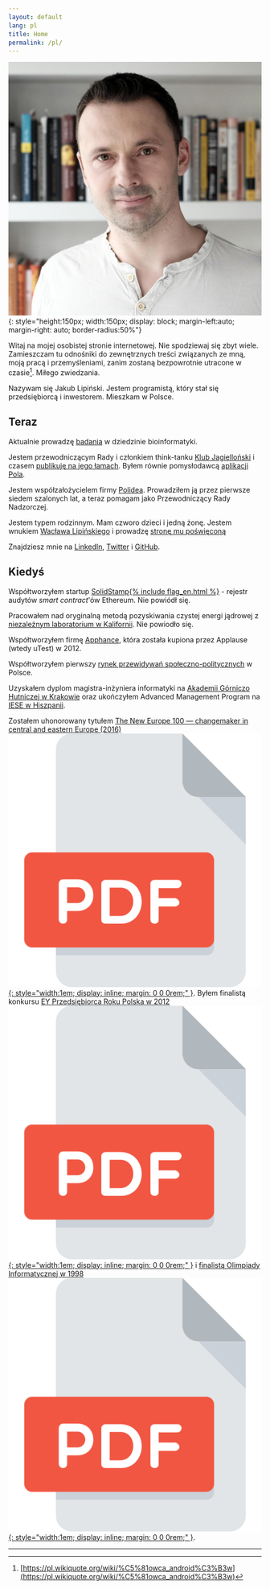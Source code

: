 ```yaml
---
layout: default
lang: pl
title: Home
permalink: /pl/
---
```

![Jakub Lipiński](/assets/images/Jakub_Lipinski_profile_square_1024.jpg){: style="height:150px; width:150px; display: block; margin-left:auto; margin-right: auto; border-radius:50%"}

Witaj na mojej osobistej stronie internetowej. Nie spodziewaj się zbyt wiele. Zamieszczam tu odnośniki do zewnętrznych treści związanych ze mną, moją pracą i przemyśleniami, zanim zostaną bezpowrotnie utracone w czasie[^fn1]. Miłego zwiedzania.

Nazywam się Jakub Lipiński. Jestem programistą, który stał się przedsiębiorcą i inwestorem. Mieszkam w Polsce.

## Teraz

Aktualnie prowadzę [badania](research) w dziedzinie bioinformatyki.

Jestem przewodniczącym Rady i członkiem think-tanku [Klub Jagielloński](https://klubjagiellonski.pl) i czasem [publikuję na jego łamach](/pl/kj). Byłem równie pomysłodawcą [aplikacji Pola](https://www.pola-app.pl).

Jestem współzałożycielem firmy [Polidea](polidea). Prowadziłem ją przez pierwsze siedem szalonych lat, a teraz pomagam jako Przewodniczący Rady Nadzorczej.

Jestem typem rodzinnym. Mam czworo dzieci i jedną żonę. Jestem wnukiem [Wacława Lipińskiego](https://pl.wikipedia.org/wiki/Wac%C5%82aw_Lipi%C5%84ski_(polski_historyk_i_oficer)) i prowadzę [stronę mu poświęconą](https://www.waclawlipinski.pl)

Znajdziesz mnie na [LinkedIn](https://www.linkedin.com/in/jakublipinski/), [Twitter](https://twitter.com/jakublipinski) i [GitHub](https://github.com/jakublipinski).

## Kiedyś

Współtworzyłem startup [SolidStamp{% include flag_en.html %}](/en/solidstamp) - rejestr audytów _smart contract_'ów Ethereum. Nie powiódł się.

Pracowałem nad oryginalną metodą pozyskiwania czystej energi jądrowej z [niezależnym laboratorium w Kalifornii](ugc). Nie powiodło się.

Współtworzyłem firmę [Apphance](apphance), która została kupiona przez Applause (wtedy uTest) w 2012.

Współtworzyłem pierwszy [rynek przewidywań społeczno-politycznych](/pl/pm) w Polsce.

Uzyskałem dyplom magistra-inżyniera informatyki na [Akademii Górniczo Hutniczej w Krakowie](https://www.agh.edu.pl/) oraz ukończyłem Advanced Management Program na [IESE w Hiszpanii](https://www.iese.edu/).

Zostałem uhonorowany tytułem [The New Europe 100 — changemaker in central and eastern Europe (2016)](https://www.ft.com/content/ece06f66-90a7-11e6-a72e-b428cb934b78)[![Archived PDF](/assets/images/pdf.svg){: style="width:1em; display: inline; margin: 0 0 0rem;" }](/assets/pdf/New-Europe-100-changemakers.pdf). Byłem finalistą konkursu [EY Przedsiębiorca Roku Polska w 2012](https://przedsiebiorcaroku.pl/poprzednie-edycje/?edition=10)[![Archived PDF](/assets/images/pdf.svg){: style="width:1em; display: inline; margin: 0 0 0rem;" }](/assets/pdf/ey-przedsiebiorca-roku.pdf) i [finalistą Olimpiady Informatycznej w 1998](https://oi.edu.pl/l/53/)[![Archived PDF](/assets/images/pdf.svg){: style="width:1em; display: inline; margin: 0 0 0rem;" }](/assets/pdf/olimpiada-informatyczna-1998.pdf).

---

[^fn1]: [https://pl.wikiquote.org/wiki/%C5%81owca_android%C3%B3w](https://pl.wikiquote.org/wiki/%C5%81owca_android%C3%B3w)
